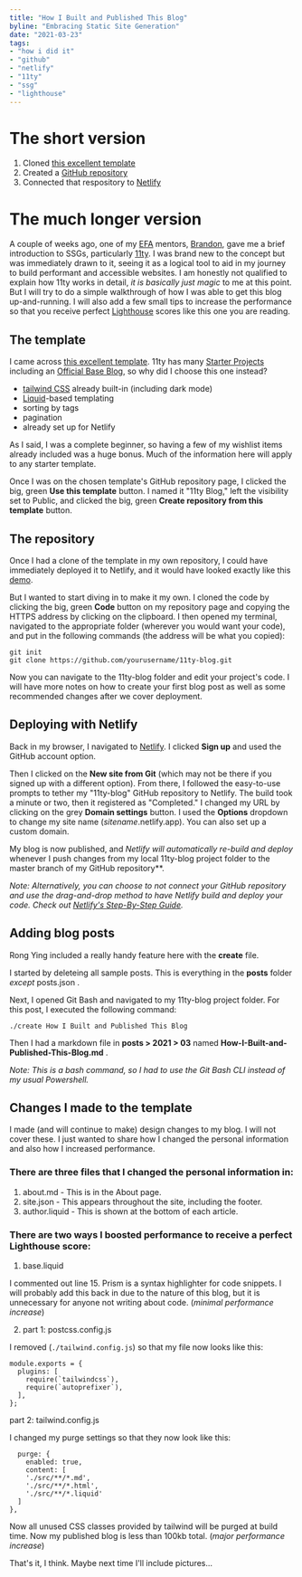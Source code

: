 ```yaml
---
title: "How I Built and Published This Blog"
byline: "Embracing Static Site Generation"
date: "2021-03-23"
tags:
- "how i did it"
- "github"
- "netlify"
- "11ty"
- "ssg"
- "lighthouse"
---
```

# The short version
1. Cloned [this excellent template](https://github.com/kohrongying/11ty-blog-starter)
2. Created a [GitHub repository](https://github.com/gubcodes/11ty-blog)
3. Connected that respository to [Netlify](https://www.netlify.com/)

# The much longer version
A couple of weeks ago, one of my [EFA](https://elevenfifty.org/) mentors, [Brandon](https://bsteph.com/), gave me a brief introduction to SSGs, particularly [11ty](https://11ty.dev). I was brand new to the concept but was immediately drawn to it, seeing it as a logical tool to aid in my journey to build performant and accessible websites. I am honestly not qualified to explain how 11ty works in detail, *it is basically just magic* to me at this point. But I will try to do a simple walkthrough of how I was able to get this blog up-and-running. I will also add a few small tips to increase the performance so that you receive perfect [Lighthouse](https://developers.google.com/web/tools/lighthouse) scores like this one you are reading.

## The template
I came across [this excellent template](https://github.com/kohrongying/11ty-blog-starter). 11ty has many [Starter Projects](https://www.11ty.dev/docs/starter/) including an [Official Base Blog](https://github.com/11ty/eleventy-base-blog), so why did I choose this one instead?
- [tailwind CSS](https://tailwindcss.com/) already built-in (including dark mode)
- [Liquid](https://shopify.github.io/liquid/basics/introduction/)-based templating
- sorting by tags
- pagination
- already set up for Netlify

As I said, I was a complete beginner, so having a few of my wishlist items already included was a huge bonus. Much of the information here will apply to any starter template.

Once I was on the chosen template's GitHub repository page, I clicked the big, green **Use this template** button. I named it "11ty Blog," left the visibility set to Public, and clicked the big, green **Create repository from this template** button.

## The repository
Once I had a clone of the template in my own repository, I could have immediately deployed it to Netlify, and it would have looked exactly like this [demo](https://eleventy.rongying.co/).

But I wanted to start diving in to make it my own. I cloned the code by clicking the big, green **Code** button on my repository page and copying the HTTPS address by clicking on the clipboard. I then opened my terminal, navigated to the appropriate folder (wherever you would want your code), and put in the following commands (the address will be what you copied):

```
git init
git clone https://github.com/yourusername/11ty-blog.git
```

Now you can navigate to the 11ty-blog folder and edit your project's code. I will have more notes on how to create your first blog post as well as some recommended changes after we cover deployment.

## Deploying with Netlify
Back in my browser, I navigated to [Netlify](https://www.netlify.com/). I clicked **Sign up** and used the GitHub account option.

Then I clicked on the **New site from Git** (which may not be there if you signed up with a different option). From there, I followed the easy-to-use prompts to tether my "11ty-blog" GitHub repository to Netlify. The build took a minute or two, then it registered as "Completed." I changed my URL by clicking on the grey **Domain settings** button. I used the **Options** dropdown to change my site name (*sitename*.netlify.app). You can also set up a custom domain.

My blog is now published, and *Netlify will automatically re-build and deploy* whenever I push changes from my local 11ty-blog project folder to the master branch of my GitHub repository**.

*Note: Alternatively, you can choose to not connect your GitHub repository and use the drag-and-drop method to have Netlify build and deploy your code. Check out [Netlify's Step-By-Step Guide](https://www.netlify.com/blog/2016/09/29/a-step-by-step-guide-deploying-on-netlify/).*

## Adding blog posts

Rong Ying included a really handy feature here with the **create** file.

I started by deleteing all sample posts. This is everything in the **posts** folder *except* posts.json .

Next, I opened Git Bash and navigated to my 11ty-blog project folder. For this post, I executed the following command:

```
./create How I Built and Published This Blog
```
Then I had a markdown file in **posts > 2021 > 03** named **How-I-Built-and-Published-This-Blog[]().md** .

*Note: This is a bash command, so I had to use the Git Bash CLI instead of my usual Powershell.*

## Changes I made to the template
I made (and will continue to make) design changes to my blog. I will not cover these. I just wanted to share how I changed the personal information and also how I increased performance.

### There are three files that I changed the personal information in:
1. about.[]()md - This is in the About page.
2. site.json - This appears throughout the site, including the footer.
3. author.liquid - This is shown at the bottom of each article.

### There are two ways I boosted performance to receive a perfect Lighthouse score:
1. base.liquid

I commented out line 15. Prism is a syntax highlighter for code snippets. I will probably add this back in due to the nature of this blog, but it is unnecessary for anyone not writing about code. 
(*minimal performance increase*)

2. part 1: postcss.config.js

I removed (`./tailwind.config.js`) so that my file now looks like this:
```
module.exports = {
  plugins: [
    require(`tailwindcss`),
    require(`autoprefixer`),
  ],
};
```
part 2: tailwind.config.js

I changed my purge settings so that they now look like this:
```
  purge: {
    enabled: true,
    content: [
    './src/**/*.md',
    './src/**/*.html',
    './src/**/*.liquid'
  ]
},
```
Now all unused CSS classes provided by tailwind will be purged at build time. Now my published blog is less than 100kb total.
(*major performance increase*)

That's it, I think. Maybe next time I'll include pictures...

<!-- excerpt -->
